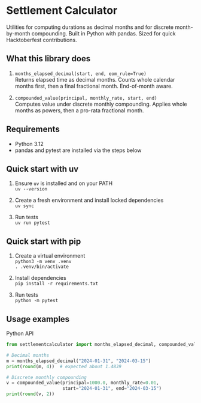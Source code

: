 # Settlement Calculator

Utilities for computing durations as decimal months and for discrete month-by-month compounding. Built in Python with pandas. Sized for quick Hacktoberfest contributions.

## What this library does

1. `months_elapsed_decimal(start, end, eom_rule=True)`  
   Returns elapsed time as decimal months. Counts whole calendar months first, then a final fractional month. End-of-month aware.

2. `compounded_value(principal, monthly_rate, start, end)`  
   Computes value under discrete monthly compounding. Applies whole months as powers, then a pro-rata fractional month.

## Requirements

* Python 3.12
* pandas and pytest are installed via the steps below

## Quick start with uv

1. Ensure `uv` is installed and on your PATH  
   `uv --version`

2. Create a fresh environment and install locked dependencies  
   `uv sync`

3. Run tests  
   `uv run pytest`

## Quick start with pip

1. Create a virtual environment  
   `python3 -m venv .venv`  
   `. .venv/bin/activate`

2. Install dependencies  
   `pip install -r requirements.txt`

3. Run tests  
   `python -m pytest`

## Usage examples

Python API

```python
from settlementcalculator import months_elapsed_decimal, compounded_value

# Decimal months
m = months_elapsed_decimal("2024-01-31", "2024-03-15")
print(round(m, 4))  # expected about 1.4839

# Discrete monthly compounding
v = compounded_value(principal=1000.0, monthly_rate=0.01,
                     start="2024-01-31", end="2024-03-15")
print(round(v, 2))

